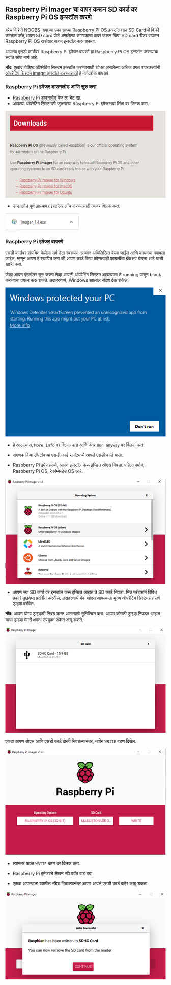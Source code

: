 ## Raspberry Pi Imager चा वापर करून SD कार्ड वर Raspberry Pi OS इन्स्टॉल करणे

बरेच विक्रेते NOOBS नावाच्या एका साध्या Raspberry Pi OS इन्स्टॉलरसह SD Cardची विक्री करतात परंतु आपण SD card पोर्ट असलेल्या संगणकाचा वापर करून किंवा SD card रीडर वापरुन Raspberry Pi OS खरोखर सहज इन्स्टॉल करू शकता.

आपल्या एसडी कार्डवर Raspberry Pi इमेजर वापरणे हा Raspberry Pi OS इन्स्टॉल करण्याचा सर्वात सोपा मार्ग आहे.

**नोंद:** एखादं विशिष्ट ऑपरेटिंग सिस्टम इन्स्टॉल करण्यासाठी शोधत असलेल्या अधिक प्रगत वापरकर्त्यांनी [ऑपरेटिंग सिस्टम image इन्स्टॉल करण्यासाठी](https://www.raspberrypi.org/documentation/installation/installing-images/README.md) हे मार्गदर्शक वापरावे.

### Raspberry Pi इमेजर डाउनलोड आणि सुरु करा

+ [Raspberry Pi डाउनलोड पेज](https://www.raspberrypi.org/downloads) ला भेट द्या.
+ आपल्या ऑपरेटिंग सिस्टमशी जुळणार्‍या Raspberry Pi इमेजरच्या लिंक वर क्लिक करा.

![डाउनलोड पृष्ठ](images/newInstaller_downloadsPage.png)

+ डाउनलोड पूर्ण झाल्यावर इंस्टॉलर लाँच करण्यासाठी त्यावर क्लिक करा.

![इंस्टॉलर सुरु करा](images/newInstaller_launchInstaller.png)

### Raspberry Pi इमेजर वापरणे

एसडी कार्डवर संचयित केलेला सर्व डेटा स्वरूपण दरम्यान अधिलिखित केला जाईल आणि कायमचा गमावला जाईल, म्हणून आपण हे स्थापित करा की आपण कार्ड किंवा कोणत्याही फायलींचा बॅकअप घेतला आहे याची खात्री करा.

जेव्हा आपण इंस्टॉलर सुरु करता तेव्हा आपली ऑपरेटिंग सिस्टम आपल्याला ते running पासून block करण्याचा प्रयत्न करू शकते. उदाहरणार्थ, Windows खालील संदेश देऊ शकेल:

![विंडोज़ चेतावणी](images/newInstaller_windowsWarning.png)

+ हे आढळ्यास, `More info` वर क्लिक करा आणि नंतर `Run anyway` वर क्लिक करा.

+ संगणक किंवा लॅपटॉपच्या एसडी कार्ड स्लॉटमध्ये आपले एसडी कार्ड घाला.

+ Raspberry Pi इमेजरमध्ये, आपण इन्स्टॉल करू इच्छित ओएस निवडा. पहिला पर्याय, Raspberry Pi OS, रेकॉम्मेन्डेड OS आहे.

![विंडोज़मध्ये Raspberry Pi इमेजर](images/newInstaller_selectOS.png)

+ आपण ज्या SD कार्ड वर इन्स्टॉल करू इच्छित आहात ते SD कार्ड निवडा. भिन्न प्लॅटफॉर्म विविध प्रकारे ड्राइव्ह्स प्रदर्शित करतील. उदाहरणार्थ मॅक ओएस आपल्याला मुख्य ऑपरेटिंग सिस्टमसह सर्व ड्राइव्ह दर्शवेल.

**नोंद:** आपण योग्य ड्राइव्हची निवड करत असल्याचे सुनिश्चित करा. आपण कोणती ड्राइव्ह निवडत आहात याचा ड्राइव्ह मेमरी क्षमता उपयुक्त संकेत असू शकते.

![विंडोज़मध्ये Raspberry Pi इमेजर](images/newInstaller_select-SDCard.png)

एकदा आपण ओएस आणि एसडी कार्ड दोन्ही निवडल्यानंतर, नवीन `WRITE` बटण दिसेल.

![विंडोज़मध्ये Raspberry Pi इमेजर](images/newInstaller_osAndCardSelected.png)

+ त्यानंतर फक्त `WRITE` बटण वर क्लिक करा.

+ Raspberry Pi इमेजरचे लेखन संपे पर्यंत वाट बघा.

+ एकदा आपल्याला खालील संदेश मिळाल्यानंतर आपण आपले एसडी कार्ड बाहेर काढू शकता.

![लिहिणं यशस्वी झाल्याचा संदेश](images/newInstaller_writeSuccessful.png)
